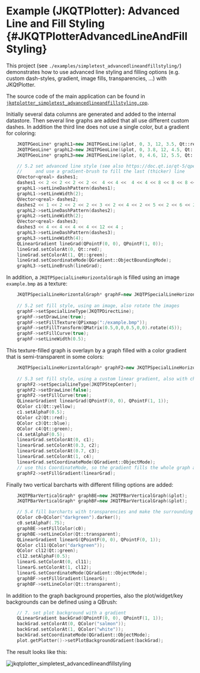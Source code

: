 # Example (JKQTPlotter): Advanced Line and Fill Styling {#JKQTPlotterAdvancedLineAndFillStyling}
This project (see `./examples/simpletest_advancedlineandfillstyling/`) demonstrates how to use advanced line styling and filling options (e.g. custom dash-styles, gradient, image fills, transparencies, ...) with JKQtPlotter.

The source code of the main application can be found in  [`jkqtplotter_simpletest_advancedlineandfillstyling.cpp`](https://github.com/jkriege2/JKQtPlotter/tree/master/examples/simpletest_advancedlineandfillstyling/jkqtplotter_simpletest_advancedlineandfillstyling.cpp). 

Initially several data columns are generated and added to the internal datastore. Then several line graphs are added that all use different custom dashes. In addition the third line does not use a single color, but a gradient for coloring:
```.cpp
    JKQTPGeoLine* graphL1=new JKQTPGeoLine(&plot, 0, 3, 12, 3.5, Qt::red);
    JKQTPGeoLine* graphL2=new JKQTPGeoLine(&plot, 0, 3.8, 12, 4.5, Qt::red);
    JKQTPGeoLine* graphL3=new JKQTPGeoLine(&plot, 0, 4.6, 12, 5.5, Qt::red);

    // 5.2 set advanced line style (see also https://doc.qt.io/qt-5/qpen.html#setDashPattern)
    //     and use a gradient-brush to fill the last (thicker) line
    QVector<qreal> dashes1;
    dashes1 << 2 << 2 << 2 << 2 <<  4 << 4 <<  4 << 4 << 8 << 8 << 8 << 8 ;
    graphL1->setLineDashPattern(dashes1);
    graphL1->setLineWidth(2);
    QVector<qreal> dashes2;
    dashes2 << 1 << 2 << 2 << 2 << 3 << 2 << 4 << 2 << 5 << 2 << 6 << 2 ;
    graphL2->setLineDashPattern(dashes2);
    graphL2->setLineWidth(2);
    QVector<qreal> dashes3;
    dashes3 << 4 << 4 << 4 << 4 << 12 << 4 ;
    graphL3->setLineDashPattern(dashes3);
    graphL3->setLineWidth(4);
    QLinearGradient lineGrad(QPointF(0, 0), QPointF(1, 0));
    lineGrad.setColorAt(0, Qt::red);
    lineGrad.setColorAt(1, Qt::green);
    lineGrad.setCoordinateMode(QGradient::ObjectBoundingMode);
    graphL3->setLineBrush(lineGrad);
```

In addition, a `JKQTPSpecialLineHorizontalGraph` is filled using an image `example.bmp` as a texture:
```.cpp
    JKQTPSpecialLineHorizontalGraph* graphF=new JKQTPSpecialLineHorizontalGraph(&plot);
    
    // 5.2 set fill style, using an image, also rotate the images
    graphF->setSpecialLineType(JKQTPDirectLine);
    graphF->setDrawLine(true);
    graphF->setFillTexture(QPixmap(":/example.bmp"));
    graphF->setFillTransform(QMatrix(0.5,0,0,0.5,0,0).rotate(45));
    graphF->setFillCurve(true);
    graphF->setLineWidth(0.5);    
```
	
This texture-filled graph is overlayn by a graph filled with a color gradient that is semi-transparent in some colors:

```.cpp
    JKQTPSpecialLineHorizontalGraph* graphF2=new JKQTPSpecialLineHorizontalGraph(&plot);
    
    // 5.3 set fill style, using a custom linear gradient, also with changing transparency (alpha) values
    graphF2->setSpecialLineType(JKQTPStepCenter);
    graphF2->setDrawLine(false);
    graphF2->setFillCurve(true);
    QLinearGradient linearGrad(QPointF(0, 0), QPointF(1, 1));
    QColor c1(Qt::yellow);
    c1.setAlphaF(0.5);
    QColor c2(Qt::red);
    QColor c3(Qt::blue);
    QColor c4(Qt::green);
    c4.setAlphaF(0.5);
    linearGrad.setColorAt(0, c1);
    linearGrad.setColorAt(0.3, c2);
    linearGrad.setColorAt(0.7, c3);
    linearGrad.setColorAt(1, c4);
    linearGrad.setCoordinateMode(QGradient::ObjectMode);
    // use this CoordinateMode, so the gradient fills the whole graph area
    graphF2->setFillGradient(linearGrad);
```

Finally two vertical barcharts with different filling options are added:

```.cpp
    JKQTPBarVerticalGraph* graphBE=new JKQTPBarVerticalGraph(&plot);
    JKQTPBarVerticalGraph* graphBF=new JKQTPBarVerticalGraph(&plot);

    // 5.4 fill barcharts with transparencies and make the surrounding line invisible (colored transparent)
    QColor c0=QColor("darkgreen").darker();
    c0.setAlphaF(.75);
    graphBE->setFillColor(c0);
    graphBE->setLineColor(Qt::transparent);
    QLinearGradient linearG(QPointF(0, 0), QPointF(0, 1));
    QColor cl11(QColor("darkgreen"));
    QColor cl12(Qt::green);
    cl12.setAlphaF(0.5);
    linearG.setColorAt(0, cl11);
    linearG.setColorAt(1, cl12);
    linearG.setCoordinateMode(QGradient::ObjectMode);
    graphBF->setFillGradient(linearG);
    graphBF->setLineColor(Qt::transparent);
```

In addition to the graph background properties, also the plot/widget/key backgrounds can be defined using a QBrush:

```.cpp
    // 7. set plot background with a gradient
    QLinearGradient backGrad(QPointF(0, 0), QPointF(1, 1));
    backGrad.setColorAt(0, QColor("salmon"));
    backGrad.setColorAt(1, QColor("white"));
    backGrad.setCoordinateMode(QGradient::ObjectMode);
    plot.getPlotter()->setPlotBackgroundGradient(backGrad);
```


The result looks like this:

![jkqtplotter_simpletest_advancedlineandfillstyling](https://raw.githubusercontent.com/jkriege2/JKQtPlotter/master/screenshots/jkqtplotter_simpletest_advancedlineandfillstyling.png)



